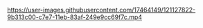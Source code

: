 

https://user-images.githubusercontent.com/17464149/121127822-9b313c00-c7e7-11eb-83af-249e9cc69f7c.mp4

